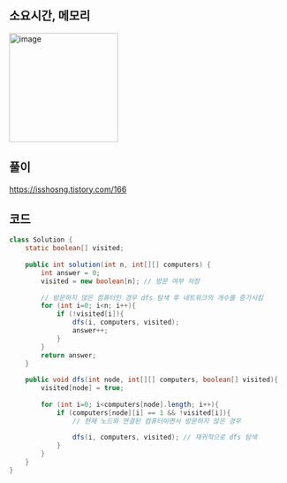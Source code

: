 ## 소요시간, 메모리
<img width="197" alt="image" src="https://github.com/Morning-Algorithm-Study-2023/Algorithm/assets/96964263/7cb9c381-e805-4662-9875-d55ecaff5b58">


## 풀이
https://isshosng.tistory.com/166

## 코드


```java
class Solution {
    static boolean[] visited;
    
    public int solution(int n, int[][] computers) {
        int answer = 0;
        visited = new boolean[n]; // 방문 여부 저장
        
        // 방문하지 않은 컴퓨터인 경우 dfs 탐색 후 네트워크의 개수를 증가시킴
        for (int i=0; i<n; i++){
            if (!visited[i]){
                dfs(i, computers, visited);
                answer++;
            }
        }
        return answer;
    }
    
    public void dfs(int node, int[][] computers, boolean[] visited){
        visited[node] = true;
        
        for (int i=0; i<computers[node].length; i++){
            if (computers[node][i] == 1 && !visited[i]){
                // 현재 노드와 연결된 컴퓨터이면서 방문하지 않은 경우
                
                dfs(i, computers, visited); // 재귀적으로 dfs 탐색
            }
        }  
    }
}
```
